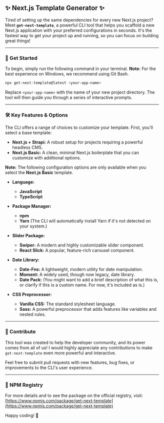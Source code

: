 ## ✨ Next.js Template Generator ✨

Tired of setting up the same dependencies for every new Next.js project? Meet **`get-next-template`**, a powerful CLI tool that helps you scaffold a new Next.js application with your preferred configurations in seconds. It's the fastest way to get your project up and running, so you can focus on building great things\!

-----

### 🚀 Get Started

To begin, simply run the following command in your terminal. **Note:** For the best experience on Windows, we recommend using Git Bash.

```bash
npx get-next-template@latest <your-app-name>
```

Replace `<your-app-name>` with the name of your new project directory. The tool will then guide you through a series of interactive prompts.

-----

### 🛠️ Key Features & Options

The CLI offers a range of choices to customize your template. First, you'll select a base template:

  * **Next.js + Strapi:** A robust setup for projects requiring a powerful headless CMS.
  * **Next.js Basic:** A clean, minimal Next.js boilerplate that you can customize with additional options.

**Note:** The following configuration options are only available when you select the **Next.js Basic** template.

  * **Language:**

      * **JavaScript**
      * **TypeScript**

  * **Package Manager:**

      * **npm**
      * **Yarn** (The CLI will automatically install Yarn if it's not detected on your system.)

  * **Slider Package:**

      * **Swiper:** A modern and highly customizable slider component.
      * **React Slick:** A popular, feature-rich carousel component.

  * **Date Library:**

      * **Date-Fns:** A lightweight, modern utility for date manipulation.
      * **Moment:** A widely used, though now legacy, date library.
      * **Date Pack:** (You might want to add a brief description of what this is, or clarify if this is a custom name. For now, it's included as is.)

  * **CSS Preprocessor:**

      * **Vanilla CSS:** The standard stylesheet language.
      * **Sass:** A powerful preprocessor that adds features like variables and nested rules.

-----

### 🙏 Contribute

This tool was created to help the developer community, and its power comes from all of us\! I would highly appreciate any contributions to make `get-next-template` even more powerful and interactive.

Feel free to submit pull requests with new features, bug fixes, or improvements to the CLI's user experience.

-----

### 🔗 NPM Registry

For more details and to see the package on the official registry, visit:
[https://www.npmjs.com/package/get-next-template](https://www.npmjs.com/package/get-next-template)

Happy coding\! 🚀